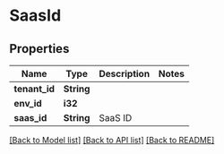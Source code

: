 # SaasId

## Properties

Name | Type | Description | Notes
------------ | ------------- | ------------- | -------------
**tenant_id** | **String** |  | 
**env_id** | **i32** |  | 
**saas_id** | **String** | SaaS ID | 

[[Back to Model list]](../README.md#documentation-for-models) [[Back to API list]](../README.md#documentation-for-api-endpoints) [[Back to README]](../README.md)



